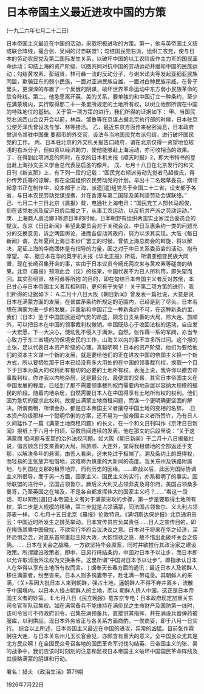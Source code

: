 # 日本帝国主义最近进攻中国的方策

(一九二六年七月二十二日)

日本帝国主义最近在中国的活动，采取积极进攻的方策。第一，他与英帝国主义结成联合阵线，撮合张、吴间的讨赤联盟1；勾结国民党右派，组织工农党，使与日本的劳动农民党及第二国际发生关系，以破坏中国的以工农阶级作主力军的国民革命运动；勾结上海的资产阶级，以图共同对抗中国的劳动运动并缓和中国的民族运动；勾结黄攻素、彭绍贤、林可彝一流的反动分子，与谢米诺夫等发起亚细亚民族同盟，欺骗亚东的弱小民族，一面对亚洲民族自雄，一面对白种民族示威，在骨子里头，更深深的布置了一个反俄的阴谋，破坏世界革命运动中东方弱小民族革命的联合阵线。第二，他急愿离开英、美的关系，要单独的和中国订立一种条约，至少在满蒙境内，实行取得那二十一条里所规定的土地所有权，以树立他那所谓在中国的特殊地位的基础。
关于第一项方策的进行，我们所得的证据如下：
甲、当国民党右派西山会议开会以前，林森、邹鲁等在京谋占据北京执行部的时候，日本驻京公使芳泽氏曾设法与邹、林等接洽。
乙、最近东京方面传来秘密消息，日本政府曾训令其驻中国重
要都市的外交官，设法与当地国民党右派勾结，进行破坏国民党的工作。
丙、日本驻北京的外交机关报告口政府，谓在北京仅得一资望地位较浅的右派分子，但如资以经济助力，使他能够赴上海活动，亦可收相当的效果。
丁、在得到此项消息的同时，在京的日本机关报《顺天时报》2，即大书特书的登出赴上海孙文主义学会总代表巫启圣的像片。
戊、七月十八日在北京发行的和文日刊《新支那》上，有下列一段的记载：“国民党右倾派劳动先觉者马超俊氏，得孙传芳氏等的谅解，有在全国组织农民劳动党的计划，举出十二名起草委员，纲领起意书正在制作中，设本部于上海，派遗[遣]组党员于全国二十二省，设支部于各省，与日本农民劳动党谋提携，并在香港与第二国际及美利坚劳动会谋联络。”
己、七月二十三日北京《晨报》载，电通社上海电讯：“国民党工人部长马超俊，刻在该党右派及留沪日侨后援之下，从事工农运动，以反抗共产派之劳动运动。”
庚、上海商人虞洽卿3等游日本的时候，日本朝野有组织两国实业家混合委员会的提议。东京《日日新闻》希望此委员会对于关税会议、中日互惠条约一类的问题充分的交换意见，诉之两国舆论，进而各促动其政府，努力以求其实现。大阪《每日新闻》谓，去年夏间上海日本纱厂罢工的时候，曾依上海总商会的斡旋，将以解决，足征上海的华商团体是有指导的力量，因之对于中日关系委员会的活动，抱有厚望。
辛、据日本在华的英字机关报《华北正报》所载，所谓亚细亚民族大同盟，现在长崎召集开会的事，实由于日本议员今崎氏两次来与黄攻素等磋商的结果。北京《晨报》预测此会（议）的结果，中国代表不为日人所利用，即失望而回。其实彭绍贤、林可彝等所抱
的目的，即在勾结日本帝国主义者反对苏俄，本已甘心与日本帝国主义者互相利用，更何有于失望！
关于第二项方策的进行，我们所得的证据如下：
A.二月十八日大阪《朝日新闻》曾发表一篇社说，大意是说日本在满蒙方面的发展，在普兹茅条约所规定的范围内，已经是到了尽头。日本若想在满蒙为进一步的发展，非重新和中国订立一种新条约不可，在这种新条约里，我们（日本）鉴于中国国民运动气势的昂盛，顾念日支亲善的大局，除大连、旅顺外，可以把日本在中国的领事裁判权撤销。中国既热心于收回法权的运动，自应发一大宏愿，下一大决心，使动乱不侵入于满洲。自然，张作霖一系的军阀，亦当专心致力于东三省境内的保境安民的工作，山海关以内的事不宜多所过问。这个报的主张，足以代表日本资产阶级的心理。真聪明啊！日本的资产阶级，他们为要给他们的资本主义谋一个新的发展，就是要给他们的正在进攻中国的帝国主义换一个新方式，所以要牺牲那于日本已经没有多大用处的在中国的领事裁判权，换取一个目下于日本为莫大的权利而有极切的必要的土地所有权。表面上说，我许你以撤去领事裁判权，你许我以内地杂居，这是最公允、最便宜的交易，其实日本帝国主义在中国发展的程度，已经到了那不需要领事裁判权而需要内地杂居以容纳大规模的殖民的阶段。随着内地杂居，自然需要日本人在中国得享有土地所有权的权利。他们因为急切的要求此权利，故提出满蒙土地商租问题，而谋一个更明确更坚固的解决。所谓商租，所谓会办，都是日本帝国主义者攘夺中国土地的变相的名辞。
.日本资产阶级那样一个聪明伶俐的方案，还不易为一般帝国主义者所赞许，乃有日人久间猛作了一篇《满蒙土地商租问题》的长文，在一个和文日刊叫作《京津日日新闻》报纸上于六月十日顷，亘数日间连续的发表。他在那文的后段里说：“关于这满蒙商
租问题与支那的治外法权问题，如大阪《朝日新闻》于二月十八日揭载社说，倡言顾念日支亲善的大局，除旅顺、大连外，宜将我租借地的全部返还于支那，以解决多年的悬案。由吾人看来，这未免过于极端了。溯及条约上的既得权，而轻易的主张放弃租借地，这难称为慎重的大新闻的态度。我关东州及铁路附属地，与列国在支那的租界地异，而有历史的因缘。……欧战以后，此因为国际协调主义所倡导，而于另一方面，国家主义、国民主义的实行，亦系极明了的事实。国际联盟的进行中，法国占领鲁尔，厥后义大利又占领菲麦及哥尔府，美国占领桑多曼哥，乃至英国之在埃及，不是各自都发挥伟大的国家主义吗？……”看这一段话，可以知到[道]日本帝国主义者对于满蒙进攻的步骤，第一步是要取得土地所有权，第二步是大规模的移殖，第三步就是占领满蒙，同法国占领鲁尔、义大利占领菲麦一样。
C.七月十五日北京《晨报》伦敦特讯，《满切斯达保护报》北京通讯员云：中国近时所发生之排英举动，日本宣传员应负其责任……日人之宣传目的，即在掩饰其乘中国傲扰，不欲实行华府会议决议之意。日本对于将来在华之经济，深怀恐惧之念，对直系首领重起主持大政，大抱惊骇之感，故不惜出此破坏关会之伎俩。……日本在关会之战略，一方欲坚持华会原案，同时并欲推行其政治家之建设政策。所谓建设政策者，即中、日另行缔结条约，中国对日本予以让步，而日本即以允许取消治外法权为交换条件。这里所谓“中国对日本予以让步”，即指承认日本人在华得以享有土地所有权而言。
).据奉天长春方面的通讯：最近日本人及朝鲜人移住满蒙者，纷至沓来。日本人则多携妻带子，赴北满一带屯垦。其朝鲜人的来满，〈关>系因大批日本人来到朝鲜，强占土地，逼朝鲜人不得不弃井离乡，流散于中国境内。以日本人侵占朝鲜人的土地，而以
朝鲜人挤人中国，这正是日本帝国主义者的妙策。
E.七月八日《民立晚报》载东京专电：日本政府现定加重关东司令官军队召集权。如在满常备兵不能维持在满侨民之生命财产及国防第一线时，该司令官可不待政府训令，召集在满预备兵，直接供其指挥，并在满设兵器弹药被服库，以利供应。现日本外务省正与各关系方面商酌，一俟商妥，即于八月一日实行。
综合以上所述，日本帝国主义最近在中国的进攻，异常的凶猛。目前张作霖躬往大连，与日本关东州儿玉长官会见，亦颇含有重大的意义。全中国民众尤其是北方民众啊！在全国民众号召各地的国民革命军讨伐勾结英、日帝国主义的张、吴的战争中，我们应该时时刻刻的注意和监视日本帝国主义破坏中国国民革命阵线及其侵略满蒙的阴谋和行动。

署名：猎夫
《政治生活》第79期

1926年7月22日

